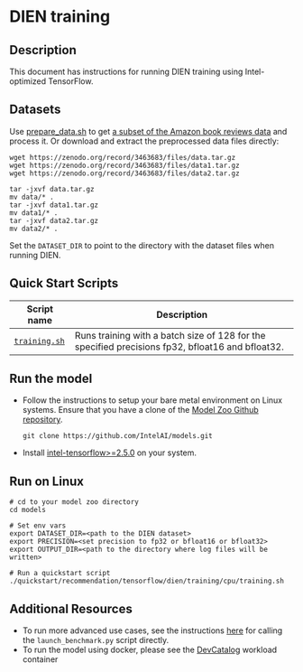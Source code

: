 <!--- 0. Title -->
#  DIEN training

<!-- 10. Description -->
## Description

This document has instructions for running DIEN training using
Intel-optimized TensorFlow.

<!--- 30. Datasets -->
## Datasets

Use [prepare_data.sh](https://github.com/alibaba/ai-matrix/blob/master/macro_benchmark/DIEN_TF2/prepare_data.sh) to get [a subset of the Amazon book reviews data](http://snap.stanford.edu/data/amazon/productGraph/categoryFiles/) and process it.
Or download and extract the preprocessed data files directly:
```
wget https://zenodo.org/record/3463683/files/data.tar.gz
wget https://zenodo.org/record/3463683/files/data1.tar.gz
wget https://zenodo.org/record/3463683/files/data2.tar.gz

tar -jxvf data.tar.gz
mv data/* .
tar -jxvf data1.tar.gz
mv data1/* .
tar -jxvf data2.tar.gz
mv data2/* .
```
Set the `DATASET_DIR` to point to the directory with the dataset files when running DIEN.

<!--- 40. Quick Start Scripts -->
## Quick Start Scripts

| Script name | Description |
|-------------|-------------|
| [`training.sh`](/quickstart/recommendation/tensorflow/dien/training/cpu/training.sh) | Runs training with a batch size of 128 for the specified precisions fp32, bfloat16 and bfloat32. |

<!--- 50. AI Kit -->
## Run the model
* Follow the instructions to setup your bare metal environment on Linux systems. Ensure that you have a clone of the [Model Zoo Github repository](https://github.com/IntelAI/models).
  ```
  git clone https://github.com/IntelAI/models.git
  ```

* Install [intel-tensorflow>=2.5.0](https://pypi.org/project/intel-tensorflow/) on your system.

## Run on Linux
```
# cd to your model zoo directory
cd models

# Set env vars
export DATASET_DIR=<path to the DIEN dataset>
export PRECISION=<set precision to fp32 or bfloat16 or bfloat32>
export OUTPUT_DIR=<path to the directory where log files will be written>

# Run a quickstart script
./quickstart/recommendation/tensorflow/dien/training/cpu/training.sh
```

<!--- 90. Resource Links-->
## Additional Resources
* To run more advanced use cases, see the instructions [here](/benchmarks/recommendation/tensorflow/dien/inference/Advanced.md)
  for calling the `launch_benchmark.py` script directly.
* To run the model using docker, please see the [DevCatalog](https://www.intel.com/content/www/us/en/developer/tools/software-catalog/containers.html)
  workload container
